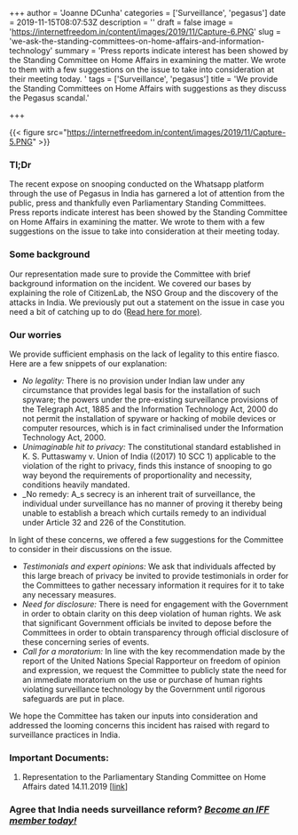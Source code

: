 +++
author = 'Joanne DCunha'
categories = ['Surveillance', 'pegasus']
date = 2019-11-15T08:07:53Z
description = ''
draft = false
image = 'https://internetfreedom.in/content/images/2019/11/Capture-6.PNG'
slug = 'we-ask-the-standing-committees-on-home-affairs-and-information-technology'
summary = 'Press reports indicate interest has been showed by the Standing Committee on Home Affairs in examining the matter. We wrote to them with a few suggestions on the issue to take into consideration at their meeting today. '
tags = ['Surveillance', 'pegasus']
title = 'We provide the Standing Committees on Home Affairs with suggestions as they discuss the Pegasus scandal.'

+++


{{< figure src="https://internetfreedom.in/content/images/2019/11/Capture-5.PNG" >}}

### Tl;Dr

The recent expose on snooping conducted on the Whatsapp platform through the use of Pegasus in India has garnered a lot of attention from the public, press and thankfully even Parliamentary Standing Committees. Press reports indicate interest has been showed by the Standing Committee on Home Affairs in examining the matter. We wrote to them with a few suggestions on the issue to take into consideration at their meeting today.

### Some background

Our representation made sure to provide the Committee with brief background information on the incident. We covered our bases by explaining the role of CitizenLab, the NSO Group and the discovery of the attacks in India. We previously put out a statement on the issue in case you need a bit of catching up to do ([Read here for more)](https://internetfreedom.in/statement-scary-disclosures-on-use-of-nso-spyware-in-india-signal-a-need-for-urgent-remedy/).

### Our worries

We provide sufficient emphasis on the lack of legality to this entire fiasco. Here are a few snippets of our explanation:

* _No legality:_ There is no provision under Indian law under any circumstance that provides legal basis for the installation of such spyware; the powers under the pre-existing surveillance provisions of the Telegraph Act, 1885 and the Information Technology Act, 2000 do not permit the installation of spyware or hacking of mobile devices or computer resources, which is in fact criminalised under the Information Technology Act, 2000.
* _Unimaginable hit to privacy:_ The constitutional standard established in K. S. Puttaswamy v. Union of India ((2017) 10 SCC 1) applicable to the violation of the right to privacy, finds this instance of snooping to go way beyond the requirements of proportionality and necessity, conditions heavily mandated.
* _No remedy: A_s secrecy is an inherent trait of surveillance, the individual under surveillance has no manner of proving it thereby being unable to establish a breach which curtails remedy to an individual under Article 32 and 226 of the Constitution.

In light of these concerns, we offered a few suggestions for the Committee to consider in their discussions on the issue.

* _Testimonials and expert opinions:_ We ask that individuals affected by this large breach of privacy be invited to provide testimonials in order for the Committees to gather necessary information it requires for it to take any necessary measures.
* _Need for disclosure:_ There is need for engagement with the Government in order to obtain clarity on this deep violation of human rights. We ask that significant Government officials be invited to depose before the Committees in order to obtain transparency through official disclosure of these concerning series of events.
* _Call for a moratorium:_ In line with the key recommendation made by the report of the United Nations Special Rapporteur on freedom of opinion and expression, we request the Committee to publicly state the need for an immediate moratorium on the use or purchase of human rights violating surveillance technology by the Government until rigorous safeguards are put in place.

We hope the Committee has taken our inputs into consideration and addressed the looming concerns this incident has raised with regard to surveillance practices in India.

### Important Documents:

1. Representation to the Parliamentary Standing Committee on Home Affairs dated 14.11.2019 [[link](https://drive.google.com/file/d/1XNkXAVhU6FpnwqoVfywMj_DbCM3m-Ecb/view?usp=sharing)]

### Agree that India needs surveillance reform? [_Become an IFF member today!_](https://internetfreedom.in/donate/)

